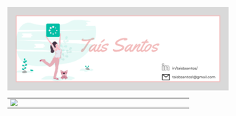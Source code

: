 ![capa github](imagens/capa.png)  

<center>
  <table>
    <tr>
        <td><img width="400px" align="left" src="https://github-readme-stats.vercel.app/api/top-langs/?username=taisbsantos&hide=html&layout=compact&theme=bue/></td>
        <td><img width="495px" align="left" src="https://github-readme-stats.vercel.app/api?username=taisbsantos&theme=buefy"/></td>
    </tr>   
  </table>
  
</center>  
